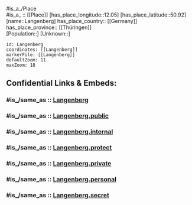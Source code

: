 ﻿---
confidential: public
isDeleted: false
location:
- 50.92
- 12.05
mapmarker: city
mapzoom:
- 7
- 12
SpocWebEntityId: 31822
tags:
- geo/City
type: City
---

#is_a_/Place  
#is_a_ :: [[Place]] 
[has_place_longitude::12.05] 
[has_place_latitude::50.92] 
[name::Langenberg] 
has_place_country:: [[Germany]]  
has_place_province:: [[Thüringen]]  
[Population::] 
[Unknown::] 


```leaflet
id: Langenberg
coordinates: [[Langenberg]] 
markerFile: [[Langenberg]] 
defaultZoom: 11 
maxZoom: 18
```


## Confidential Links & Embeds: 

### #is_/same_as :: [Langenberg](/_Standards/Earth/Continent/Europe/Europe~Central/Germany/Germany~East/Thüringen/counties~TH/Gera/City/Langenberg.md) 

### #is_/same_as :: [Langenberg.public](/_public/Earth/Continent/Europe/Europe~Central/Germany/Germany~East/Thüringen/counties~TH/Gera/City/Langenberg.public.md) 

### #is_/same_as :: [Langenberg.internal](/_internal/Earth/Continent/Europe/Europe~Central/Germany/Germany~East/Thüringen/counties~TH/Gera/City/Langenberg.internal.md) 

### #is_/same_as :: [Langenberg.protect](/_protect/Earth/Continent/Europe/Europe~Central/Germany/Germany~East/Thüringen/counties~TH/Gera/City/Langenberg.protect.md) 

### #is_/same_as :: [Langenberg.private](/_private/Earth/Continent/Europe/Europe~Central/Germany/Germany~East/Thüringen/counties~TH/Gera/City/Langenberg.private.md) 

### #is_/same_as :: [Langenberg.personal](/_personal/Earth/Continent/Europe/Europe~Central/Germany/Germany~East/Thüringen/counties~TH/Gera/City/Langenberg.personal.md) 

### #is_/same_as :: [Langenberg.secret](/_secret/Earth/Continent/Europe/Europe~Central/Germany/Germany~East/Thüringen/counties~TH/Gera/City/Langenberg.secret.md)

